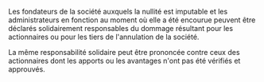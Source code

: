   
 Les fondateurs de la société auxquels la nullité est imputable et les administrateurs en fonction au moment où elle a été encourue peuvent être déclarés solidairement responsables du dommage résultant pour les actionnaires ou pour les tiers de l'annulation de la société.  

  
 La même responsabilité solidaire peut être prononcée contre ceux des actionnaires dont les apports ou les avantages n'ont pas été vérifiés et approuvés.  

